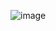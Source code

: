 ![image](https://github.com/DAD609/LeetCode_SQL/assets/67281187/d99f8f4c-d584-49f7-b853-744d6acf2f0f)
